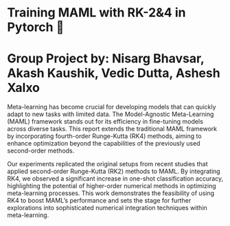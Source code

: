 # Training MAML with RK-2&4 in Pytorch 🚀

# Group Project by: Nisarg Bhavsar, Akash Kaushik, Vedic Dutta, Ashesh Xalxo

Meta-learning has become crucial for developing models that can quickly adapt to new tasks with limited data. The Model-Agnostic Meta-Learning (MAML) framework stands out for its efficiency in fine-tuning models across diverse tasks. This report extends the traditional MAML framework by incorporating fourth-order Runge-Kutta (RK4) methods, aiming to enhance optimization beyond the capabilities of the previously used second-order methods.

Our experiments replicated the original setups from recent studies that applied second-order Runge-Kutta (RK2) methods to MAML. By integrating RK4, we observed a significant increase in one-shot classification accuracy, highlighting the potential of higher-order numerical methods in optimizing meta-learning processes. This work demonstrates the feasibility of using RK4 to boost MAML’s performance and sets the stage for further explorations into sophisticated numerical integration techniques within meta-learning.



